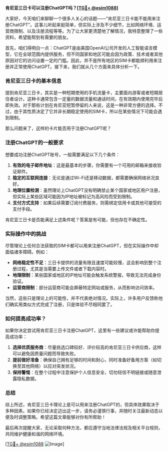 **肯尼亚三日卡可以注册ChatGPT吗？[[TG💪+ @esim1088](https://t.me/s/esim1088)]**

大家好，今天咱们来聊聊一个很多人关心的话题——“肯尼亚三日卡能不能用来注册ChatGPT”。这事儿听起来挺简单，但实际上涉及不少细节，比如网络环境、运营商限制、以及注册流程等等。为了让大家更清楚地了解情况，我特意整理了一些资料，希望能帮到有需要的朋友。

首先，咱们得明白一点：ChatGPT是由美国OpenAI公司开发的人工智能语言模型，它在全球范围内提供服务，但不同国家和地区可能会因为政策、技术或者其他原因对它的访问设置一定的门槛。因此，并不是所有地区的SIM卡都能顺利用来注册并正常使用ChatGPT。接下来，我们就从几个方面来具体分析一下。

### 肯尼亚三日卡的基本信息

提到肯尼亚三日卡，其实是一种短期使用的手机流量卡，主要面向游客或者短期居住者设计。这种卡通常包含一定量的数据流量和通话时间，在有效期内使用完毕后即失效。对于那些计划在肯尼亚短暂停留的人来说，这是一种非常方便的选择。不过，由于其性质决定了它并非长期稳定使用的SIM卡，所以在某些情况下可能会遇到限制。

那么问题来了，这样的卡片能否用于注册ChatGPT呢？

### 注册ChatGPT的一般要求

想要成功注册ChatGPT账号，一般需要满足以下几个条件：

1. **有效的电子邮件地址**：这是最基本的步骤，你需要有一个可用的邮箱来接收验证邮件。
2. **稳定的互联网连接**：无论是通过Wi-Fi还是移动数据，都需要确保网络状况良好。
3. **地理位置检测**：虽然理论上ChatGPT没有明确禁止某个国家或地区用户注册，但实际上某些区域可能因为IP地址被标记为高风险而受到限制。
4. **支付方式支持**：如果后续需要订阅付费服务，则需绑定信用卡或其他可接受的支付手段。

肯尼亚三日卡是否能满足上述条件呢？答案是有可能，但也存在不确定性。

### 实际操作中的挑战

尽管理论上任何合法获取的SIM卡都可以用来注册ChatGPT，但在实际操作中却面临诸多障碍。例如：

- **网络稳定性不足**：三日卡提供的流量有限且速度可能较慢，这会影响到整个注册过程，尤其是当需要上传文件或者下载内容时。
- **地理限制**：某些国家或地区的IP地址可能会触发系统警报，导致无法完成身份验证。
- **运营商限制**：部分运营商可能会屏蔽特定网站或服务，从而影响访问效率。

当然，这些只是理论上的可能性，并不代表绝对情况。实际上，许多用户反馈称他们确实用类似方式完成了注册，只是体验不尽相同罢了。

### 如何提高成功率？

如果你决定尝试用肯尼亚三日卡注册ChatGPT，这里有一些建议或许能帮助你提高成功率：

1. **选择优质服务商**：尽量挑选口碑较好、评价较高的肯尼亚三日卡供应商，这样可以避免因质量问题而导致失败。
2. **提前做好准备**：确保自己拥有足够的时间和耐心，同时准备好备用方案（如切换至其他网络）以应对突发状况。
3. **保持警惕**：在整个过程中注意保护个人信息安全，切勿轻信不明链接或随意泄露隐私数据。

### 总结

综上所述，肯尼亚三日卡理论上是可以用来注册ChatGPT的，但具体效果取决于多种因素。如果你已经决定迈出这一步，请务必谨慎行事，并随时关注最新动态以便及时调整策略。希望这篇文章能够对你有所帮助！

最后再次提醒大家，无论采取何种方法，都应遵守当地法律法规及相关平台规则，共同维护健康和谐的网络环境。

[[TG💪+ @esim1088](https://t.me/s/esim1088) ![Image](https://i.postimg.cc/4NQfJmqS/Snipaste-2025-05-13-00-14-12.png)]
